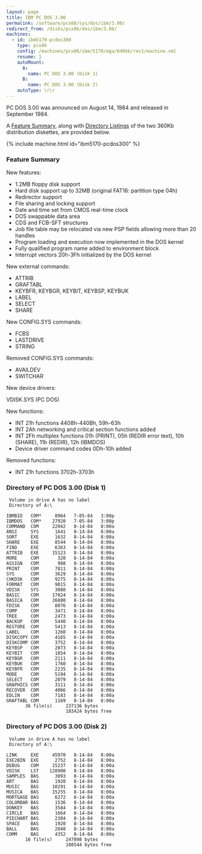 ```yaml
---
layout: page
title: IBM PC DOS 3.00
permalink: /software/pcx86/sys/dos/ibm/3.00/
redirect_from: /disks/pcx86/dos/ibm/3.00/
machines:
  - id: ibm5170-pcdos300
    type: pcx86
    config: /machines/pcx86/ibm/5170/ega/640kb/rev1/machine.xml
    resume: 1
    autoMount:
      A:
        name: PC DOS 3.00 (Disk 1)
      B:
        name: PC DOS 3.00 (Disk 2)
    autoType: \r\r
---
```


PC DOS 3.00 was announced on August 14, 1984 and released in September 1984.

A [Feature Summary](#feature-summary), along with [Directory Listings](#directory-of-pc-dos-300-disk-1) of the two
360Kb distribution diskettes, are provided below.

{% include machine.html id="ibm5170-pcdos300" %}

### Feature Summary

New features:

- 1.2MB floppy disk support
- Hard disk support up to 32MB (original FAT16: partition type 04h)
- Redirector support
- File sharing and locking support
- Date and time set from CMOS real-time clock
- DOS swappable data area
- CDS and FCB-SFT structures
- Job file table may be relocated via new PSP fields allowing more than 20 handles
- Program loading and execution now implemented in the DOS kernel
- Fully qualified program name added to environment block
- Interrupt vectors 20h-3Fh initialized by the DOS kernel

New external commands:

- ATTRIB
- GRAFTABL
- KEYBFR, KEYBGR, KEYBIT, KEYBSP, KEYBUK
- LABEL
- SELECT
- SHARE

New CONFIG.SYS commands:

- FCBS
- LASTDRIVE
- STRING

Removed CONFIG.SYS commands:

- AVAILDEV
- SWITCHAR

New device drivers:

VDISK.SYS (PC DOS)

New functions:

- INT 21h functions 4408h-440Bh, 59h-63h
- INT 2Ah networking and critical section functions added
- INT 2Fh multiplex functions 01h (PRINT), 05h (REDIR error text), 10h (SHARE), 11h (REDIR), 12h (IBMDOS)
- Device driver command codes 0Dh-10h added

Removed functions:

- INT 21h functions 3702h-3703h

### Directory of PC DOS 3.00 (Disk 1)

     Volume in drive A has no label
     Directory of A:\

    IBMBIO   COM*     8964   7-05-84   3:00p
    IBMDOS   COM*    27920   7-05-84   3:00p
    COMMAND  COM     22042   8-14-84   8:00a
    ANSI     SYS      1641   8-14-84   8:00a
    SORT     EXE      1632   8-14-84   8:00a
    SHARE    EXE      8544   8-14-84   8:00a
    FIND     EXE      6363   8-14-84   8:00a
    ATTRIB   EXE     15123   8-14-84   8:00a
    MORE     COM       320   8-14-84   8:00a
    ASSIGN   COM       988   8-14-84   8:00a
    PRINT    COM      7811   8-14-84   8:00a
    SYS      COM      3629   8-14-84   8:00a
    CHKDSK   COM      9275   8-14-84   8:00a
    FORMAT   COM      9015   8-14-84   8:00a
    VDISK    SYS      3080   8-14-84   8:00a
    BASIC    COM     17024   8-14-84   8:00a
    BASICA   COM     26880   8-14-84   8:00a
    FDISK    COM      8076   8-14-84   8:00a
    COMP     COM      3471   8-14-84   8:00a
    TREE     COM      2473   8-14-84   8:00a
    BACKUP   COM      5440   8-14-84   8:00a
    RESTORE  COM      5413   8-14-84   8:00a
    LABEL    COM      1260   8-14-84   8:00a
    DISKCOPY COM      4165   8-14-84   8:00a
    DISKCOMP COM      3752   8-14-84   8:00a
    KEYBSP   COM      2073   8-14-84   8:00a
    KEYBIT   COM      1854   8-14-84   8:00a
    KEYBGR   COM      2111   8-14-84   8:00a
    KEYBUK   COM      1760   8-14-84   8:00a
    KEYBFR   COM      2235   8-14-84   8:00a
    MODE     COM      5194   8-14-84   8:00a
    SELECT   COM      2079   8-14-84   8:00a
    GRAPHICS COM      3111   8-14-84   8:00a
    RECOVER  COM      4066   8-14-84   8:00a
    EDLIN    COM      7183   8-14-84   8:00a
    GRAFTABL COM      1169   8-14-84   8:00a
           36 file(s)     237136 bytes
                          103424 bytes free

### Directory of PC DOS 3.00 (Disk 2)

     Volume in drive A has no label
     Directory of A:\

    LINK     EXE     45970   8-14-84   8:00a
    EXE2BIN  EXE      2752   8-14-84   8:00a
    DEBUG    COM     15237   8-14-84   8:00a
    VDISK    LST    128900   8-14-84   8:00a
    SAMPLES  BAS      3093   8-14-84   8:00a
    ART      BAS      1920   8-14-84   8:00a
    MUSIC    BAS     10291   8-14-84   8:00a
    MUSICA   BAS     15255   8-14-84   8:00a
    MORTGAGE BAS      6272   8-14-84   8:00a
    COLORBAR BAS      1536   8-14-84   8:00a
    DONKEY   BAS      3584   8-14-84   8:00a
    CIRCLE   BAS      1664   8-14-84   8:00a
    PIECHART BAS      2304   8-14-84   8:00a
    SPACE    BAS      1920   8-14-84   8:00a
    BALL     BAS      2048   8-14-84   8:00a
    COMM     BAS      4352   8-14-84   8:00a
           16 file(s)     247098 bytes
                          108544 bytes free
